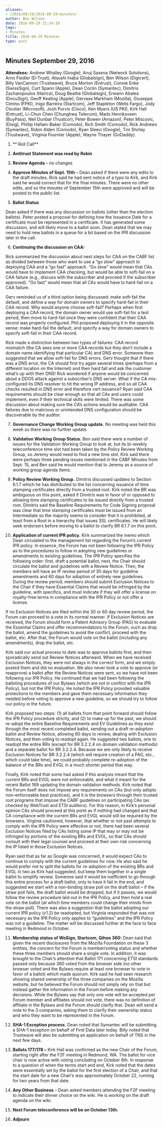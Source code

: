 ```yaml
---
aliases:
- /2016/09/29/2016-09-29-minutes/
author: Ben Wilson
date: 2016-09-29 21:24:19
tags:
- Minutes
title: 2016-09-29 Minutes
type: post
---
```


## Minutes September 29, 2016

**Attendees:** Andrew Whalley (Google), Anuj Saxena (Network Solutions), Arno Fiedler (D-Trust), Atsushi Inaba (Globalsign), Ben Wilson (Digicert), Billy VanCannon (Trustwave), Bruce Morton (Entrust), Connie Enke (SwissSign), Curt Spann (Apple), Dean Coclin (Symantec), Dimitris Zacharopoulos (Harica), Doug Beattie (Globalsign), Erwann Abalea (DocuSign), Geoff Keating (Apple), Gervase Markham (Mozilla), Giuseppe Cimino (FPKI), Inigo Barreira (Startcom), Jeff Stapleton (Wells Fargo), Jody Cloutier (Microsoft), Josh Purvis (Cisco), Ken Myers (US PKI), Kirk Hall (Entrust), Li-Chun Chen (Chunghwa Telecom), Mads Henriksveen (BuyPass), Neil Dunbar (Trustcor), Peter Bowen (Amazon), Peter Miscovic, (Disig), Phillip Hallam-Baker (Comodo), Rich Smith (Comodo), Rick Andrews (Symantec), Robin Alden (Comodo), Ryan Sleevi (Google), Tim Shirley (Trustwave), Virginia Fournier (Apple), Wayne Thayer (GoDaddy).

1. \*\* Roll Call\*\*

1. **Antitrust Statement was read by Robin**

1. **Review Agenda** – no changes

1. **Approve Minutes of Sept. 15th** – Dean asked if there were any edits to the draft minutes. Rick said he had sent notice of a typo to Kirk, and Kirk said he would correct that for the final minutes. There were no other edits, and so the minutes of September 15th were approved and will be posted to the public list.

1. **Ballot Status**

Dean asked if there was any discussion on ballots (other than the election ballots). Peter posted a proposal for defining how the Issuance Date for a certificate must be represented in a certificate. It has generated some discussion, and will likely move to a ballot soon. Dean stated that we may need to hold new ballots in a queue for a bit based on the IPR discussion later in the call.

6. **Continuing the discussion on CAA:**

Rick summarized the discussion about next steps for CAA on the CABF list as divided between those who want to use a “go slow” approach to deploying CAA and a “go fast” approach. “Go slow” would mean that CAs would have to implement CAA checking, but would be able to soft-fail on a CAA failure (e.g., discuss with the subscriber and proceed if the subscriber approved). “Go fast” would mean that all CAs would have to hard-fail on a CAA failure.

Gerv reminded us of a third option being discussed: make soft-fail the default, and define a way for domain owners to specify hard-fail in their CAA record. Why would anyone choose soft-fail? Perhaps when first deploying a CAA record, the domain owner would use soft-fail for a test period, then move to hard-fail once they were confident that their CAA record was properly configured. Phil proposed deploying it in the opposite sense: make hard-fail the default, and specify a way for domain owners to specify soft-fail in their CAA record.

Rick made a distinction between two types of failures: CAA record mismatch (the CA sees one or more CAA records but they don’t include a domain name identifying that particular CA) and DNS error. Someone then suggested that we allow soft-fail for DNS errors. Gerv thought that if there was a DNS error, the CA should first try again several times (perhaps from a different location on the Internet) and then hard fail and ask the customer what’s up with their DNS! Rick wondered if anyone would be concerned about a DDOS attack against a subscriber’s DNS server. What if the CA mis-configured its DNS resolver to hit the wrong IP address, and so all CAA checks resulted in DNS error and therefore cert issuance? Ryan said CAA requirements should be clear enough so that all CAs and users could implement, even if their technical skills were limited. There was some discussion about making sure the CA’s actions would be auditable. CAA failures due to malicious or unintended DNS configuration should be discoverable by the auditor.

7. **Governance Change Working Group update.** No meeting was held this week so there was no further update.

1. **Validation Working Group Status.** Ben said there were a number of issues for the Validation Working Group to look at, but its bi-weekly teleconference time slot had been taken by the Policy Review Working Group, so Jeremy would need to find a new time slot. Kirk said there were perhaps three pending issues mentioned in the CABF Minutes from Sept. 15, and Ben said he would mention that to Jeremy as a source of working group agenda items.

1. **Policy Review Working Group.** Dimitris discussed updates to Section 6.1.7 which he has distributed to the list concerning issuance of time stamping certificates directly from a trusted root. Kirk noted the BR was ambiguous on this point, asked if Dimitris was in favor of or opposed to allowing time stamping certificates to be issued directly from a trusted root. Dimitris said the Baseline Requirements for Code Signing proposal was clear that time stamping certificates must be issued from an Intermediate so the majority seems to consider that it is prohibited, at least from a Root in a hierarchy that issues SSL certificates. He will likely seek endorsers before moving to a ballot to clarify BR 6.1.7 on this point.

1. **Application of current IPR policy.** Kirk summarized the memo which Dean circulated to the management list regarding the Forum’s current IPR policy. In essence, the Forum has not been following the IPR Policy as to the procedures to follow in adopting new guidelines or amendments to existing guidelines. The IPR Policy specifies the following order: first, draft a potential ballot, next, the Chair should circulate the ballot and guidelines with a Review Notice. Then, the members will have an IP review period of 30 days for guideline amendments and 60 days for adoption of entirely new guidelines. During the review period, members should submit Exclusion Notices to the Chair if they have Essential Claims that would be infringed by the guideline, with specifics, and must indicate if they will offer a license on royalty-free terms in compliance with the IPR Policy or not offer a license.

If no Exclusion Notices are filed within the 30 or 60 day review period, the Forum can proceed to a vote in its normal manner. If Exclusion Notices are received, the Forum should form a Patent Advisory Group (PAG) to evaluate the Essential Claims and offer recommendations to the Forum, such as drop the ballot, amend the guidelines to avoid the conflict, proceed with the ballot, etc. After that, the Forum would vote on the ballot (including any amendments), drop the ballot, etc.

Kirk said our actual process to date was to approve ballots first, and then sporadically send out Review Notices afterward. When we have received Exclusion Notices, they were not always in the correct form, and we simply posted them and did no evaluation. We also never took a vote to approve (or reapprove) a ballot after the Review Notices were sent, so we have not been following our IPR Policy. He continued that we had been following the balloting procedures of our Bylaws (which are not in conflict with the IPR Policy), but not the IPR Policy. He noted the IPR Policy provided valuable protections to the members and gave them necessary information they needed before voting to approve a new guideline, so we should try to follow our policy in the future.

Kirk proposed two steps: (1) all ballots from that point forward should follow the IPR Policy procedure strictly, and (2) to make up for the past, we should re-adopt the entire Baseline Requirements and EV Guidelines as they exist through the most recent completed ballot, sending out a draft re-adoption ballot and Review Notice, allowing 60 days to review, dealing with Exclusion Notices, and then voting to readopt again. He suggested two ballots, one to readopt the entire BRs (except for BR 3.2.2.4 on domain validation methods) and a separate ballot for BR 3.2.2.4. Because we are only likely to receive Exclusion Notices for BR 3.2.2.4 (which will require creation of a PAG, etc., which could take time), we could probably complete re-adoption of the balance of the BRs and EVGL in a much shorter period that way.

Finally, Kirk noted that some had asked if this analysis meant that the current BRs and EVGL were not enforceable, and what it meant for the recent Ballot 169 updating the domain validation methods. Kirk noted that the Forum itself does not impose any requirements on CAs (but only adopts non-enforceable best practices), and it is the browsers through their trusted root programs that impose the CABF guidelines on participating CAs (as checked by WebTrust and ETSI auditors). For this reason, in Kirk’s personal opinion CAs should proceed at this point as if nothing had changed and that CA compliance with the current BRs and EVGL would still be required by the browsers. Virginia cautioned, however, that whether or not past attempts to comply with the IPR Policy were effective or not, there had been several Exclusion Notices filed by CAs listing some IP that may or may not be infringed by portions of the existing BRs and EVGL, so that CAs should consult with their legal counsel and proceed at their own risk concerning the IP listed in those Exclusion Notices.

Ryan said that as far as Google was concerned, it would expect CAs to continue to comply with the current guidelines for now. He also said he would prefer not to split the ballots for re-adoption of the existing BRs and EVGL in two as Kirk had suggested, but keep them together in a single ballot to simplify review. Someone said it would be inefficient to go through this entire process for a draft ballot, only to have it fail in the end, and suggested we start with a non-binding straw poll on the draft ballot – if the straw poll fails, the draft ballot would be dropped, but if it passes, we would follow the review procedure laid out in the IPR Policy, and then hold a real vote on the ballot (at which time members could change their minds from the straw poll). There was also a suggestion that the ballot adopting our current IPR policy (v1.2) be readopted, but Virginia responded that was not necessary as the IPR Policy only applies to “guidelines” and the IPR Policy was not a guideline. The matter will be discussed further at the face to face meeting in Redmond in October.

11. **Membership status of WoSign, Startcom, Qihoo 360:** Dean said that given the recent disclosures from the Mozilla Foundation on these 3 entities, the concern for the Forum is member/voting status and whether these three members should share a single vote. In addition, it was brought to the Chair’s attention that Ballot 171 concerning ETSI standards passed only because 360 voted from the browser side (no other browser voted and the Bylaws require at least one browser to vote in favor of a ballot) which made quorum. Kirk said he had seen research showing shared ownership of the three companies on the Mozilla website, but he believed the Forum should not simply rely on that but instead gather the information in the Forum before making any decisions. While the Bylaws say that only one vote will be accepted per Forum member and affiliates should not vote, there was no definition of affiliate in the Bylaws and the Forum should clarify that. Dean will send a note to the 3 companies, asking them to clarify their ownership status and who they want to be represented in the Forum.

01. **SHA-1 Exception process.** Dean noted that Symantec will be submitting a SHA-1 exception on behalf of First Data later today. Billy noted that Trustwave will also be submitting an application on behalf of TNS in the next few days.

01. **Ballots 177/178 –** Kirk Hall was confirmed as the new Chair of the Forum, starting right after the F2F meeting in Redmond, WA. The ballot for vice chair is now active with voting concluding on October 6th. In response to a question of when the terms start and end, Kirk noted that the dates were essentially set by the ballot for the first election of a Chair, and that the start date for a new Chair’s was approximately October 22, running for two years from that date.

01. **Any Other Business** – Dean asked members attending the F2F meeting to indicate their dinner choice on the wiki. He is working on the draft agenda on the wiki.

01. **Next Forum teleconference will be on October 13th.**

01. **Adjourn**